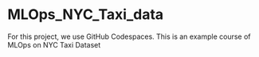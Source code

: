 # MLOps_NYC_Taxi_data

For this project, we use GitHub Codespaces.
This is an example course of MLOps on NYC Taxi Dataset
